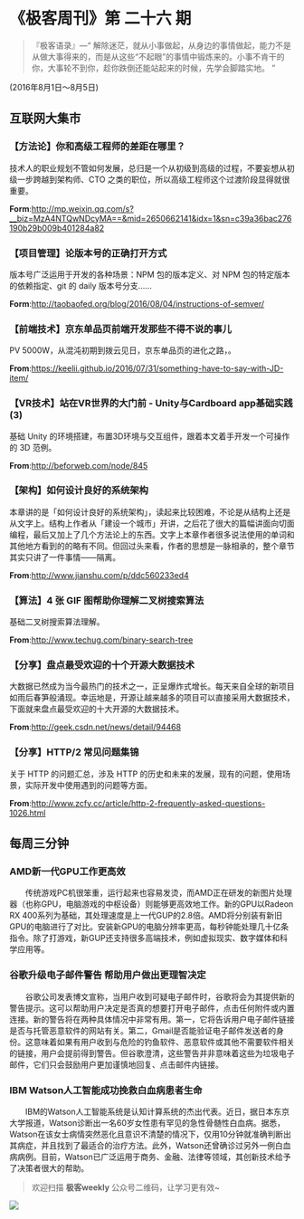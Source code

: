 # 《极客周刊》第 二十六 期

>『极客语录』—“  解除迷茫，就从小事做起，从身边的事情做起，能力不是从做大事得来的，而是从这些“不起眼”的事情中锻炼来的。小事不肯干的你，大事轮不到你，趁你跌倒还能站起来的时候，先学会脚踏实地。 ”  

(2016年8月1日～8月5日)

## 互联网大集市

### 【方法论】你和高级工程师的差距在哪里？

技术人的职业规划不管如何发展，总归是一个从初级到高级的过程，不要妄想从初级一步跨越到架构师、CTO 之类的职位，所以高级工程师这个过渡阶段显得就很重要。

**Form**:<http://mp.weixin.qq.com/s?__biz=MzA4NTQwNDcyMA==&mid=2650662141&idx=1&sn=c39a36bac276190b29b009b401284a82>

### 【项目管理】论版本号的正确打开方式

版本号广泛运用于开发的各种场景：NPM 包的版本定义、对 NPM 包的特定版本的依赖指定、git 的 daily 版本号分支……

**Form**:<http://taobaofed.org/blog/2016/08/04/instructions-of-semver/>

### 【前端技术】京东单品页前端开发那些不得不说的事儿

PV 5000W，从混沌初期到拨云见日，京东单品页的进化之路，。

**From**:<https://keelii.github.io/2016/07/31/something-have-to-say-with-JD-item/>

### 【VR技术】站在VR世界的大门前 - Unity与Cardboard app基础实践(3)

基础 Unity 的环境搭建，布置3D环境与交互组件，跟着本文着手开发一个可操作的 3D 范例。

**From**:<http://beforweb.com/node/845>

### 【架构】如何设计良好的系统架构

本章讲的是「如何设计良好的系统架构」，读起来比较困难，不论是从结构上还是从文字上。结构上作者从「建设一个城市」开讲，之后花了很大的篇幅讲面向切面编程，最后又加上了几个方法论上的东西。文字上本章作者很多说法使用的单词和其他地方看到的的略有不同。但回过头来看，作者的思想是一脉相承的，整个章节其实只讲了一件事情——隔离。

**From**:<http://www.jianshu.com/p/ddc560233ed4>

### 【算法】4 张 GIF 图帮助你理解二叉树搜索算法

基础二叉树搜索算法理解。

**From**:<http://www.techug.com/binary-search-tree>

### 【分享】盘点最受欢迎的十个开源大数据技术

大数据已然成为当今最热门的技术之一，正呈爆炸式增长。每天来自全球的新项目如雨后春笋般涌现。幸运地是，开源让越来越多的项目可以直接采用大数据技术，下面就来盘点最受欢迎的十大开源的大数据技术。

**From**:<http://geek.csdn.net/news/detail/94468>

### 【分享】HTTP/2 常见问题集锦

关于 HTTP 的问题汇总，涉及 HTTP 的历史和未来的发展，现有的问题，使用场景，实际开发中使用遇到的问题等方面。

**From**:<http://www.zcfy.cc/article/http-2-frequently-asked-questions-1026.html>

## 每周三分钟

### AMD新一代GPU工作更高效

　　传统游戏PC机很笨重，运行起来也容易发烫，而AMD正在研发的新图片处理器（也称GPU，电脑游戏的中枢设备）则能够更高效地工作。新的GPU以Radeon RX 400系列为基础，其处理速度是上一代GUP的2.8倍。AMD将分别装有新旧GPU的电脑进行了对比。安装新GPU的电脑分辨率更高，每秒钟能处理几十亿条指令。除了打游戏，新GUP还支持很多高端技术，例如虚拟现实、数字媒体和科学应用等。

### 谷歌升级电子邮件警告 帮助用户做出更理智决定

　　谷歌公司发表博文宣称，当用户收到可疑电子邮件时，谷歌将会为其提供新的警告提示。这可以帮助用户决定是否真的想要打开电子邮件，点击任何附件或内置连接。新的警告将在两种具体情况中非常有用。第一，它将告诉用户电子邮件链接是否与托管恶意软件的网站有关。第二，Gmail是否能验证电子邮件发送者的身份。这意味着如果有用户收到与危险的钓鱼软件、恶意软件或其他不需要软件相关的链接，用户会提前得到警告。但谷歌澄清，这些警告并非意味着这些为垃圾电子邮件，它们只会鼓励用户更加谨慎地回复、点击邮件内链接。

### IBM Watson人工智能成功挽救白血病患者生命

　　IBM的Watson人工智能系统是认知计算系统的杰出代表。近日，据日本东京大学报道，Watson诊断出一名60岁女性患有罕见的急性骨髄性白血病。据悉，Watson在该女士病情突然恶化且意识不清楚的情况下，仅用10分钟就准确判断出其病症，并且找到了最适合的治疗方法。此外，Watson还曾确诊过另外一例白血病病例。目前，Watson已广泛运用于商务、金融、法律等领域，其创新技术给予了决策者很大的帮助。

> 欢迎扫描 **极客weekly** 公众号二维码，让学习更有效~

![](images/weixin.jpg)

